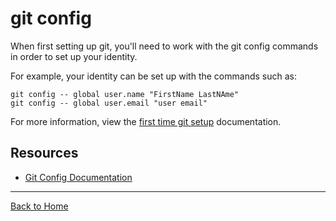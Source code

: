 # git config
When first setting up git, you'll need to work with the git config commands in order to set up your identity. 

For example, your identity can be set up with the commands such as:

```
git config -- global user.name "FirstName LastNAme"
git config -- global user.email "user email"
```
For more information, view the [first time git setup](https://git-scm.com/book/en/v2/Getting-Started-First-Time-Git-Setup) documentation. 

## Resources


- [Git Config Documentation](https://git-scm.com/docs/git-conmfig)

---
[Back to Home](../README.md)
